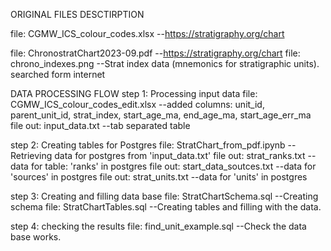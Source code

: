 ORIGINAL FILES DESCTIRPTION

file: CGMW_ICS_colour_codes.xlsx   --https://stratigraphy.org/chart

file: ChronostratChart2023-09.pdf  --https://stratigraphy.org/chart
file: chrono_indexes.png           --Strat index data (mnemonics for stratigraphic units). searched form internet
	
	
DATA PROCESSING FLOW
step 1: Processing input data
file: CGMW_ICS_colour_codes_edit.xlsx  --added columns: unit_id, parent_unit_id, strat_index, start_age_ma, end_age_ma, start_age_err_ma
file out: input_data.txt               --tab separated table

step 2: Creating tables for Postgres
file: StratChart_from_pdf.ipynb    --Retrieving data for postgres from 'input_data.txt'
file out: strat_ranks.txt          --data for table: 'ranks' in postgres
file out: start_data_soutces.txt   --data for 'sources' in postgres
file out: strat_units.txt          --data for 'units' in postgres

step 3: Creating and filling data base
file: StratChartSchema.sql         --Creating schema
file: StratChartTables.sql         --Creating tables and filling with the data.
	
step 4: checking the results
file: find_unit_example.sql        --Check the data base works.
    
